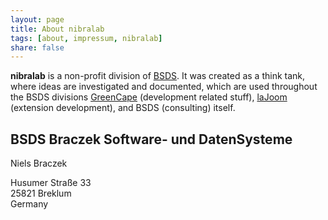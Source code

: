 ```yaml
---
layout: page
title: About nibralab
tags: [about, impressum, nibralab]
share: false
---
```


**nibralab** is a non-profit division of [BSDS](http://bsds.de).
It was created as a think tank, where ideas are investigated and documented, which are used throughout the BSDS divisions
[GreenCape](http://greencape.github.io) (development related stuff), [laJoom](http://laJoom.com) (extension development), and
BSDS (consulting) itself.

<div class="org" itemprop="affiliation" title="Organization" itemscope="itemscope" itemtype="http://www.data-vocabulary.org/Organization/">
    <div class="vcard">
        <h2 class="organization-name fn" itemprop="name">BSDS Braczek Software- und DatenSysteme</h2>
        <p>Niels Braczek</p> 
        <div class="adr" itemprop="address" itemscope="itemscope" itemtype="http://data-vocabulary.org/Address/">
            <span class="street-address" itemprop="street-address">Husumer Straße 33</span><br />
            <span class="postal-code" itemprop="postal-code">25821</span>
            <span class="locality" itemprop="locality">Breklum</span><br />
            <!-- <abbr class="region" itemprop="region" title="Florida">FL</abbr> -->
            <span class="country-name" itemprop="country-name">Germany</span>
            <span class="geo" itemprop="geo" itemscope="itemscope" itemtype="http://data-vocabulary.org/Geo/" style="display: none;">
                <abbr class="latitude" itemprop="latitude" title="54.60588">54.60588</abbr>
                <abbr class="longitude" itemprop="longitude" title="8.98127">8.98127</abbr>
            </span>
        </div>
    </div>
</div>
